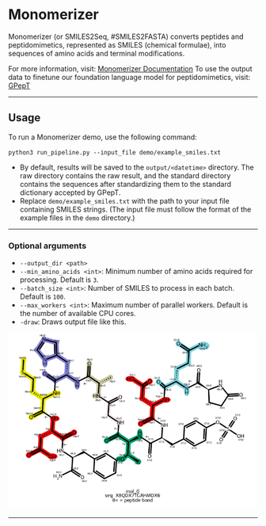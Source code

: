 # Monomerizer

Monomerizer (or SMILES2Seq, #SMILES2FASTA) converts peptides and peptidomimetics, represented as SMILES (chemical formulae), into sequences of amino acids and terminal modifications.

For more information, visit:  [Monomerizer Documentation](https://...)
To use the output data to finetune our foundation language model for peptidomimetics, visit: [GPepT](https://huggingface.co/Playingyoyo/GPepT)

---

## Usage

To run a Monomerizer demo, use the following command:

```
python3 run_pipeline.py --input_file demo/example_smiles.txt
```

- By default, results will be saved to the `output/<datetime>` directory. The raw directory contains the raw result, and the standard directory contains the sequences after standardizing them to the standard dictionary accepted by GPepT.
- Replace `demo/example_smiles.txt` with the path to your input file containing SMILES strings.  (The input file must follow the format of the example files in the `demo` directory.)

---

### Optional arguments

- `--output_dir <path>`
- `--min_amino_acids <int>`: Minimum number of amino acids required for processing. Default is `3`.
- `--batch_size <int>`: Number of SMILES to process in each batch. Default is `100`.
- `--max_workers <int>`: Maximum number of parallel workers. Default is the number of available CPU cores.
- `-draw`: Draws output file like this.

![alt text](demo/example.svg)

---

